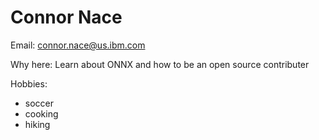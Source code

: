 # Connor Nace

Email: connor.nace@us.ibm.com

Why here: Learn about ONNX and how to be an open source contributer

Hobbies:
* soccer
* cooking
* hiking
